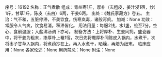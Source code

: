 序号：16192
名称：正气煮散
组成：青州枣1斤，厚朴（去粗皮，姜汁浸1宿，炒）1斤，甘草1斤，陈皮（去白）6两，干姜6两。
出处：《魏氏家藏方》卷五。
主治：气不和，五脏停滞，不美饮食，伤寒岚毒，诸般泻痢。
加减：None
功效：常服令人气爽，饮食易消，积滞皆化。
用法用量：每服2钱，水1盏，煎至7分，空心、食前温服；入盐沸汤调下亦可。
制备方法：上将厚朴、生姜同捣，盛瓷器中，将干姜为粗末，掺厚朴上罨1宿，次日先将罨厚朴同陈皮入锅内，水煮干，次将枣子甘草入锅内，将煮药抄在上，再入水煮干，晒燥，再焙为细末。
临床应用：None
各家论述：None
用药禁忌：None
附注：None
